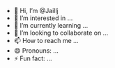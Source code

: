 - 👋 Hi, I’m @Jaillj
- 👀 I’m interested in ...
- 🌱 I’m currently learning ...
- 💞️ I’m looking to collaborate on ...
- 📫 How to reach me ...
- 😄 Pronouns: ...
- ⚡ Fun fact: ...

<!---
Jaillj/Jaillj is a ✨ special ✨ repository because its `README.md` (this file) appears on your GitHub profile.
You can click the Preview link to take a look at your changes.
--->
